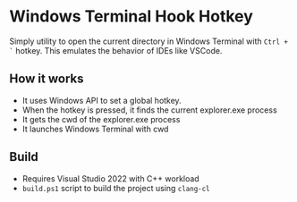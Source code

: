 # Windows Terminal Hook Hotkey

Simply utility to open the current directory in Windows Terminal with `` Ctrl + ` `` hotkey.
This emulates the behavior of IDEs like VSCode.

## How it works

* It uses Windows API to set a global hotkey.
* When the hotkey is pressed, it finds the current explorer.exe process
* It gets the cwd of the explorer.exe process
* It launches Windows Terminal with cwd

## Build

* Requires Visual Studio 2022 with C++ workload
* `build.ps1` script to build the project using `clang-cl`

